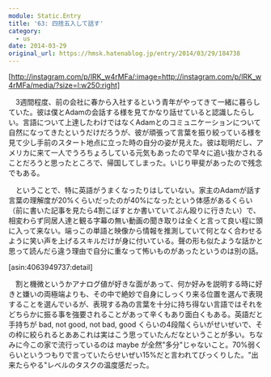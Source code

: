 ```yaml
---
module: Static.Entry
title: '63: 四捨五入して話す'
category:
  - us
date: 2014-03-29
original_url: https://hmsk.hatenablog.jp/entry/2014/03/29/184738
---
```


[http://instagram.com/p/lRK_w4rMFa/:image=http://instagram.com/p/lRK_w4rMFa/media/?size=l:w250:right]

　3週間程度、前の会社に春から入社するという青年がやってきて一緒に暮らしていた。彼は僕とAdamの会話する様を見てかなり話せていると認識したらしい。言語について上達したわけではなくAdamとのコミュニケーションについて自然になってきたというだけだろうが、彼が頑張って言葉を振り絞っている様を見て少し手前のスタート地点に立った時の自分の姿が見えた。彼は聡明だし、アメリカに来て一人でうろちょろしている元気もあったので早々に追い抜かされることだろうと思ったところで、帰国してしまった。いじり甲斐があったので残念でもある。

　ということで、特に英語がうまくなったりはしていない。家主のAdamが話す言葉の理解度が20%くらいだったのが40%になったという体感があるくらい（前に書いた記事を見たら4割こぼすとか書いていてぶん殴りに行きたい）で、相変わらず同居人達と観る字幕の無い動画の聞き取りは全くと言って良い程に頭に入って来ない。端っこの単語と映像から情報を推測していて何となく合わせるように笑い声を上げるスキルだけが身に付いている。聲の形も似たような話かと思って読んだら違う理由で自分に重なって怖いものがあったというのは別の話。

[asin:4063949737:detail]

　割と機微というかアナログ値が好きな面があって、何か好みを説明する時に好きと嫌いの両極端よりも、その中で絶妙で自身にしっくり来る位置を選んで表現することを選んでいるが、表現する為の言葉を十分に持ち得ない言語ではそれをどちらかに振る事を強要されることがあって辛くもあり面白くもある。英語だと手持ちが bad, not good, not bad, good くらいの4段階くらいがせいぜいで、その枠に絞られるとああこれは実はこう思っていたんだなということが多い。ちなみに今この家で流行っているのは maybe が全然"多分"じゃないこと。70%弱くらいというつもりで言っていたらせいぜい15%だと言われてびっくりした。"出来たらやる"レベルのタスクの温度感だった。
